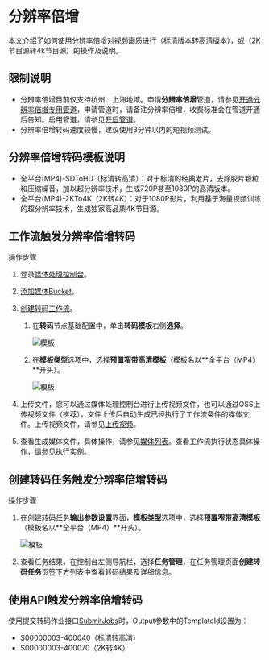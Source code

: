 # 分辨率倍增

本文介绍了如何使用分辨率倍增对视频画质进行（标清版本转高清版本），或（2K节目源转4k节目源）的操作及说明。

## 限制说明

-   分辨率倍增目前仅支持杭州、上海地域。申请**分辨率倍增**管道，请参见[开通分辨率倍增专用管道](https://page.aliyun.com/form/zhaidaigaoqing2/index.htm)，申请管道时，请备注分辨率倍增，收费标准会在管道开通后告知。启用管道，请参见[开启管道](/cn.zh-CN/控制台指南/全局设置/管道/开启管道.md)。
-   分辨率倍增转码速度较慢，建议使用3分钟以内的短视频测试。

## 分辨率倍增转码模板说明

-   全平台\(MP4\)-SDToHD（标清转高清）：对于标清的经典老片，去除胶片颗粒和压缩噪音，加以超分辨率技术，生成720P甚至1080P的高清版本。
-   全平台\(MP4\)-2KTo4K（2K转4K）：对于1080P影片，利用基于海量视频训练的超分辨率技术，生成独家高品质4K节目源。

## 工作流触发分辨率倍增转码

操作步骤

1.  登录[媒体处理控制台](https://mps.console.aliyun.com)。
2.  [添加媒体Bucket](/cn.zh-CN/控制台指南/工作流管理/添加媒体Bucket.md)。
3.  [创建转码工作流](/cn.zh-CN/控制台指南/工作流管理/创建工作流.md)。
    1.  在**转码**节点基础配置中，单击**转码模板**右侧**选择**。

        ![模板](https://static-aliyun-doc.oss-accelerate.aliyuncs.com/assets/img/zh-CN/0251854161/p244210.png)

    2.  在**模板类型**选项中，选择**预置窄带高清模板**（模板名以**全平台（MP4）**开头）。

        ![模板](https://static-aliyun-doc.oss-accelerate.aliyuncs.com/assets/img/zh-CN/2462954161/p244721.png)

4.  上传文件，您可以通过媒体处理控制台进行上传视频文件，也可以通过OSS上传视频文件（推荐），文件上传后自动生成已经执行了工作流条件的媒体文件。上传视频文件，请参见[上传视频](/cn.zh-CN/控制台指南/媒体管理/上传视频.md)。
5.  查看生成媒体文件，具体操作，请参见[媒体列表](/cn.zh-CN/控制台指南/媒体管理/媒体列表.md)。查看工作流执行状态具体操作，请参见[执行实例](/cn.zh-CN/控制台指南/工作流管理/执行实例.md)。

## 创建转码任务触发分辨率倍增转码

操作步骤

1.  在[创建转码任务](/cn.zh-CN/控制台指南/任务管理.md)**输出参数设置**界面，**模板类型**选项中，选择**预置窄带高清模板**（模板名以**全平台（MP4）**开头）。

    ![模板](https://static-aliyun-doc.oss-accelerate.aliyuncs.com/assets/img/zh-CN/2462954161/p244737.png)

2.  查看任务结果，在控制台左侧导航栏，选择**任务管理**，在任务管理页面**创建转码任务**页签下方列表中查看转码结果及详细信息。

## 使用API触发分辨率倍增转码

使用提交转码作业接口[SubmitJobs](/cn.zh-CN/API参考/转码接口/提交转码作业.md)时，Output参数中的TemplateId设置为：

-   S00000003-400040（标清转高清）
-   S00000003-400070（2K转4K）


